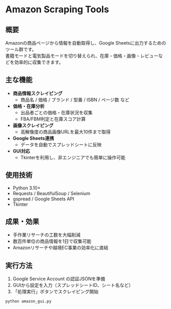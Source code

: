 # Amazon Scraping Tools

## 概要
Amazonの商品ページから情報を自動取得し、Google Sheetsに出力するためのツール群です。  
書籍モードと電気製品モードを切り替えられ、在庫・価格・画像・レビューなどを効率的に収集できます。

## 主な機能
- **商品情報スクレイピング**  
  - 商品名 / 価格 / ブランド / 型番 / ISBN / ページ数 など  
- **価格・在庫分析**  
  - 出品者ごとの価格・在庫状況を収集  
  - FBA/FBM判定と在庫スコア計算  
- **画像スクレイピング**  
  - 高解像度の商品画像URLを最大10件まで取得  
- **Google Sheets連携**  
  - データを自動でスプレッドシートに反映  
- **GUI対応**  
  - Tkinterを利用し、非エンジニアでも簡単に操作可能  

## 使用技術
- Python 3.10+  
- Requests / BeautifulSoup / Selenium  
- gspread / Google Sheets API  
- Tkinter  

## 成果・効果
- 手作業リサーチの工数を大幅削減  
- 数百件単位の商品情報を1日で収集可能  
- Amazonリサーチや越境EC事業の効率化に直結  

## 実行方法
1. Google Service Account の認証JSONを準備  
2. GUIから設定を入力（スプレッドシートID、シート名など）  
3. 「処理実行」ボタンでスクレイピング開始  

```bash
python amazon_gui.py
